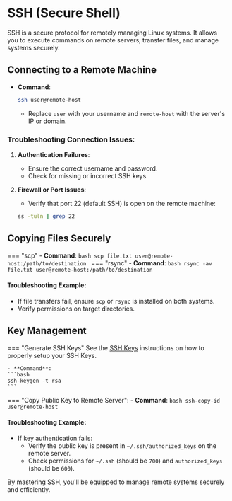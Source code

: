 # SSH (Secure Shell)

SSH is a secure protocol for remotely managing Linux systems. It allows you to execute commands on remote servers, transfer files, and manage systems securely.

## Connecting to a Remote Machine

- **Command**:
  ```bash
  ssh user@remote-host
  ```
  - Replace `user` with your username and `remote-host` with the server's IP or domain.

### Troubleshooting Connection Issues:

1. **Authentication Failures**:
   - Ensure the correct username and password.
   - Check for missing or incorrect SSH keys.

2. **Firewall or Port Issues**:
    - Verify that port 22 (default SSH) is open on the remote machine:
    ```bash
    ss -tuln | grep 22
    ```

## Copying Files Securely

=== "scp"
    - **Command**:
    ```bash
    scp file.txt user@remote-host:/path/to/destination
    ```
=== "rsync"
    - **Command**:
    ```bash
    rsync -av file.txt user@remote-host:/path/to/destination
    ```

#### Troubleshooting Example:

- If file transfers fail, ensure `scp` or `rsync` is installed on both systems.
- Verify permissions on target directories.

## Key Management

=== "Generate SSH Keys"
    See the [SSH Keys](ssh.md) instructions on how to properly setup your SSH Keys.

    - **Command**:
    ```bash
    ssh-keygen -t rsa
    ```
=== "Copy Public Key to Remote Server":
    - **Command**:
    ```bash
    ssh-copy-id user@remote-host
    ```

#### Troubleshooting Example:

- If key authentication fails:
  - Verify the public key is present in `~/.ssh/authorized_keys` on the remote server.
  - Check permissions for `~/.ssh` (should be `700`) and `authorized_keys` (should be `600`).

By mastering SSH, you'll be equipped to manage remote systems securely and efficiently.

